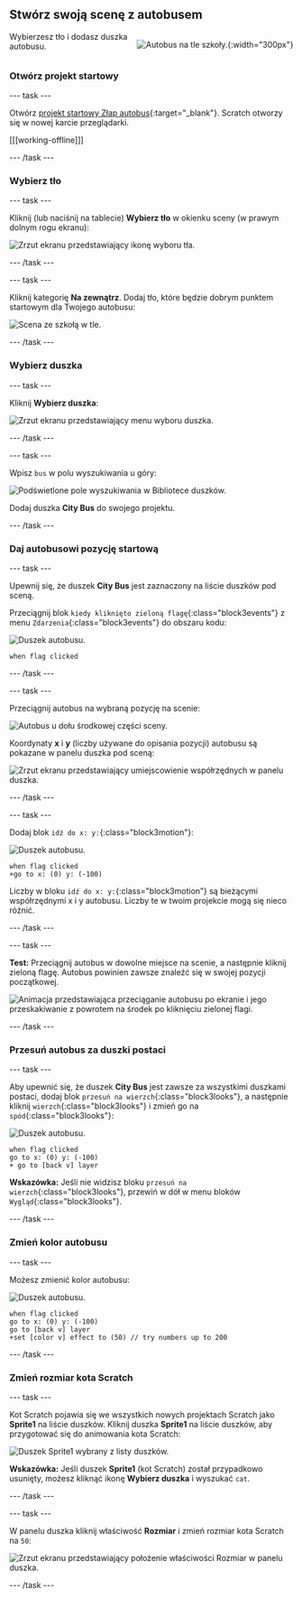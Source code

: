 ## Stwórz swoją scenę z autobusem

<div style="display: flex; flex-wrap: wrap">
<div style="flex-basis: 200px; flex-grow: 1; margin-right: 15px;">
Wybierzesz tło i dodasz duszka autobusu.
</div>
<div>

![Autobus na tle szkoły.](images/bus-scene.png){:width="300px"}

</div>
</div>

### Otwórz projekt startowy

--- task ---

Otwórz [projekt startowy Złap autobus](https://scratch.mit.edu/projects/582214330/editor){:target="_blank"}. Scratch otworzy się w nowej karcie przeglądarki.

[[[working-offline]]]

--- /task ---

### Wybierz tło

--- task ---

Kliknij (lub naciśnij na tablecie) **Wybierz tło** w okienku sceny (w prawym dolnym rogu ekranu):

![Zrzut ekranu przedstawiający ikonę wyboru tła.](images/choose-a-backdrop.png)

--- /task ---

--- task ---

Kliknij kategorię **Na zewnątrz**. Dodaj tło, które będzie dobrym punktem startowym dla Twojego autobusu:

![Scena ze szkołą w tle.](images/outdoor-backdrop.png)

--- /task ---

### Wybierz duszka

--- task ---

Kliknij **Wybierz duszka**:

![Zrzut ekranu przedstawiający menu wyboru duszka.](images/choose-sprite-menu.png)

--- /task ---

--- task ---

Wpisz `bus` w polu wyszukiwania u góry:

![Podświetlone pole wyszukiwania w Bibliotece duszków.](images/bus-search.png)

Dodaj duszka **City Bus** do swojego projektu.

--- /task ---

### Daj autobusowi pozycję startową

--- task ---

Upewnij się, że duszek **City Bus** jest zaznaczony na liście duszków pod sceną.

Przeciągnij blok `kiedy kliknięto zieloną flagę`{:class="block3events"} z menu `Zdarzenia`{:class="block3events"} do obszaru kodu:

![Duszek autobusu.](images/bus-sprite.png)

```blocks3
when flag clicked
```

--- /task ---

--- task ---

Przeciągnij autobus na wybraną pozycję na scenie:

![Autobus u dołu środkowej części sceny.](images/bus-bottom-middle.png)

Koordynaty **x** i **y** (liczby używane do opisania pozycji) autobusu są pokazane w panelu duszka pod sceną:

![Zrzut ekranu przedstawiający umiejscowienie współrzędnych w panelu duszka.](images/coords-sprite-pane.png)

--- /task ---

--- task ---

Dodaj blok `idź do x: y:`{:class="block3motion"}:

![Duszek autobusu.](images/bus-sprite.png)

```blocks3
when flag clicked
+go to x: (0) y: (-100)
```

Liczby w bloku `idź do x: y:`{:class="block3motion"} są bieżącymi współrzędnymi x i y autobusu. Liczby te w twoim projekcie mogą się nieco różnić.

--- /task ---

--- task ---

**Test:** Przeciągnij autobus w dowolne miejsce na scenie, a następnie kliknij zieloną flagę. Autobus powinien zawsze znaleźć się w swojej pozycji początkowej.

![Animacja przedstawiająca przeciąganie autobusu po ekranie i jego przeskakiwanie z powrotem na środek po kliknięciu zielonej flagi.](images/drag-bus.gif)

--- /task ---

### Przesuń autobus za duszki postaci

--- task ---

Aby upewnić się, że duszek **City Bus** jest zawsze za wszystkimi duszkami postaci, dodaj blok `przesuń na wierzch`{:class="block3looks"}, a następnie kliknij `wierzch`{:class="block3looks"} i zmień go na `spód`{:class="block3looks"}:

![Duszek autobusu.](images/bus-sprite.png)

```blocks3
when flag clicked
go to x: (0) y: (-100)
+ go to [back v] layer
```

**Wskazówka:** Jeśli nie widzisz bloku `przesuń na wierzch`{:class="block3looks"}, przewiń w dół w menu bloków `Wygląd`{:class="block3looks"}.

--- /task ---

### Zmień kolor autobusu

--- task ---

Możesz zmienić kolor autobusu:

![Duszek autobusu.](images/bus-sprite.png)

```blocks3
when flag clicked
go to x: (0) y: (-100)
go to [back v] layer
+set [color v] effect to (50) // try numbers up to 200
```

--- /task ---

### Zmień rozmiar kota Scratch

--- task ---

Kot Scratch pojawia się we wszystkich nowych projektach Scratch jako **Sprite1** na liście duszków. Kliknij duszka **Sprite1** na liście duszków, aby przygotować się do animowania kota Scratch:

![Duszek Sprite1 wybrany z listy duszków.](images/sprite1-selected.png)

**Wskazówka:** Jeśli duszek **Sprite1** (kot Scratch) został przypadkowo usunięty, możesz kliknąć ikonę **Wybierz duszka** i wyszukać `cat`.

--- /task ---

--- task ---

W panelu duszka kliknij właściwość **Rozmiar** i zmień rozmiar kota Scratch na `50`:

![Zrzut ekranu przedstawiający położenie właściwości Rozmiar w panelu duszka.](images/sprite-pane-size.png)

--- /task --- 
